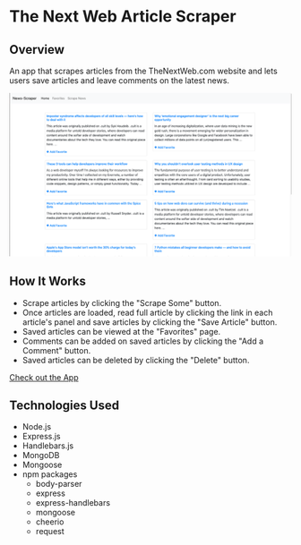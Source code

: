 # The Next Web Article Scraper

## Overview
An app that scrapes articles from the TheNextWeb.com website and lets users save articles and leave comments on the latest news.

![Website](https://github.com/torqie/news-scraper/blob/master/public/images/screenshot.png)

## How It Works
- Scrape articles by clicking the "Scrape Some" button.
- Once articles are loaded, read full article by clicking the link in each article's panel and save articles by clicking the "Save Article" button.
- Saved articles can be viewed at the "Favorites" page.
- Comments can be added on saved articles by clicking the "Add a Comment" button.
- Saved articles can be deleted by clicking the "Delete" button.

[Check out the App](https://th-news-scraper.herokuapp.com/)

## Technologies Used
- Node.js
- Express.js
- Handlebars.js
- MongoDB
- Mongoose
- npm packages
    - body-parser
    - express
    - express-handlebars
    - mongoose
    - cheerio
    - request